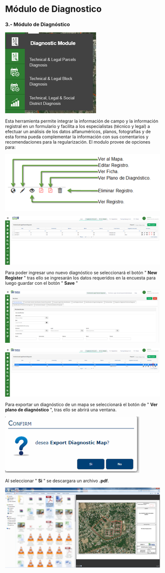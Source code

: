 # Módulo de Diagnostico

### 3.- Módulo de Diagnóstico

![](../.gitbook/assets/image%20%2816%29.png)

Esta herramienta permite integrar la información de campo y la información registral  en un formulario y facilita a los especialistas \(técnico y legal\) a efectuar un análisis  de los datos alfanuméricos, planos, fotografías y de esta forma pueda complementar la información con sus comentarios y recomendaciones  para la regularización. El modulo provee de opciones para:

![](../.gitbook/assets/image%20%28189%29.png)

![](../.gitbook/assets/image%20%28240%29.png)

Para poder ingresar uno nuevo diagnóstico se seleccionará el botón " **New Register** " tras ello se ingresarán los datos requeridos en la encuesta para luego guardar con el botón " **Save** "

![](../.gitbook/assets/image%20%2862%29.png)

![](../.gitbook/assets/image%20%2850%29.png)

Para exportar un diagnóstico de un mapa se seleccionará el botón de " **Ver plano de diagnóstico** ", tras ello se abrirá una ventana.

![](../.gitbook/assets/image%20%28166%29.png)

Al seleccionar " **Si** " se descargara un archivo **.pdf**.

![](../.gitbook/assets/image%20%28175%29.png)

